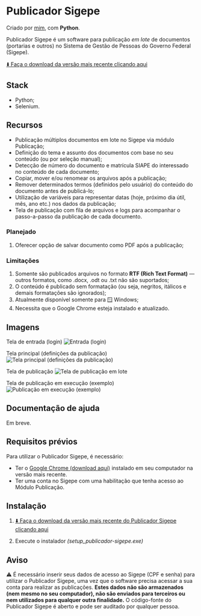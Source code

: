 # Publicador Sigepe

Criado por [mim](https://github.com/cegj), com **Python**.

Publicador Sigepe é um software para publicação *em lote* de documentos (portarias e outros) no Sistema de Gestão de Pessoas do Governo Federal (Sigepe).

[⬇️ Faça o download da versão mais recente clicando aqui](https://github.com/cegj/publicador_sigepe/releases)

## Stack

- Python;
- Selenium.

## Recursos

- Publicação múltiplos documentos em lote no Sigepe via módulo Publicação;
- Definição do tema e assunto dos documentos com base no seu conteúdo (ou por seleção manual);
- Detecção de número do documento e matrícula SIAPE do interessado no conteúdo de cada documento;
- Copiar, mover e/ou renomear os arquivos após a publicação;
- Remover determinados termos (definidos pelo usuário) do conteúdo do documento antes de publicá-lo;
- Utilização de variáveis para representar datas (hoje, próximo dia útil, mês, ano etc.) nos dados da publicação;
- Tela de publicação com fila de arquivos e logs para acompanhar o passo-a-passo da publicação de cada documento.

### Planejado

1. Oferecer opção de salvar documento como PDF após a publicação;

### Limitações

1. Somente são publicados arquivos no formato **RTF (Rich Text Format)** — outros formatos, como .docx, .odt ou .txt não são suportados;
2. O conteúdo é publicado sem formatação (ou seja, negritos, itálicos e demais formatações são ignorados);
3. Atualmente disponível somente para 🪟 Windows;
4. Necessita que o Google Chrome esteja instalado e atualizado.

## Imagens
Tela de entrada (login)
<img src="https://i.imgur.com/7JpOy65.png" title="Entrada (login)" />

Tela principal (definições da publicação)
<img src="https://i.imgur.com/Lvh8sN0.png" title="Tela principal (definições da publicação)" />

Tela de publicação
<img src="https://i.imgur.com/K0fBfzq.png" title="Tela de publicação em lote" />

Tela de publicação em execução (exemplo)
<img src="https://i.imgur.com/7nM8uQL.gif" title="Publicação em execução (exemplo)" />

## Documentação de ajuda

Em breve.

## Requisitos prévios

Para utilizar o Publicador Sigepe, é necessário:
-  Ter o [Google Chrome (download aqui)](https://www.google.com/intl/pt-BR/chrome/) instalado em seu computador na versão mais recente.
-  Ter uma conta no Sigepe com uma habilitação que tenha acesso ao Módulo Publicação.

## Instalação

1. [⬇️ Faça o download da versão mais recente do Publicador Sigepe clicando aqui](https://github.com/cegj/publicador_sigepe/releases)

2. Execute o instalador *(setup_publicador-sigepe.exe)*

## Aviso

⚠️ É necessário inserir seus dados de acesso ao Sigepe (CPF e senha) para utilizar o Publicador Sigepe, uma vez que o software precisa acessar a sua conta para realizar as publicações. **Estes dados não são armazenados (nem mesmo no seu computador), não são enviados para terceiros ou nem utilizados para qualquer outra finalidade.** O código-fonte do Publicador Sigepe é aberto e pode ser auditado por qualquer pessoa.